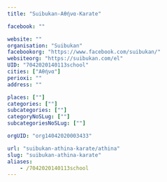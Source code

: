 ```yaml
---
title: "Suibukan-Αθήνα-Karate"

facebook: ""

website: ""
organisation: "Suibukan"
facebookorg: "https://www.facebook.com/suibukan/"
websiteorg: "https://suibukan.com/el"
UID: "7042020140113school"
cities: ["Αθήνα"]
perioxi: ""
address: ""

places: [""]
categories: [""]
subcategories: [""]
categoryNoSLug: [""]
subcategoriesNoSLug: [""]

orgUID: "org14042020003433"

url: "suibukan-athina-karate/athina"
slug: "suibukan-athina-karate"
aliases:
    - /7042020140113school
---
```





